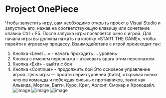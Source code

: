 # Project OnePiece
Чтобы запустить игру, вам необходимо открыть проект в Visual Studio и запустить его, нажав на соответствующую клавишу или сочетание клавиш Ctrl + F5. После запуска игры появляется окно с игрой. Для начала игры вы должны нажать на кнопку «START THE GAME», чтобы перейти к игровому процессу.
Взаимодействие с игрой происходит так:
1.	Кнопка «Level …» - начать проходить … уровень
2.	Кнопка с именем персонажа – атаковать врага этим персонажем
3.	Кнопка «Exit» - выйти с боя
4.	Кнопка «Continue» - продолжить бой
Это основное управление игрой. 
Цель игры — пройти серию уровней (битв), открывая новых членов команды и побеждая сильных противников, таких как Альвида, Морган, Багги, Куро, Криг, Арлонг, Смокер и Крокодайл. 
![image](https://github.com/user-attachments/assets/5c2fc742-0441-4b12-80e1-d46daa40220a)
![image](https://github.com/user-attachments/assets/48dcf15c-46d1-4902-822f-a058eb9401b8)
![image](https://github.com/user-attachments/assets/96ade9a8-957e-4ba6-b750-20df2cc775b1)

